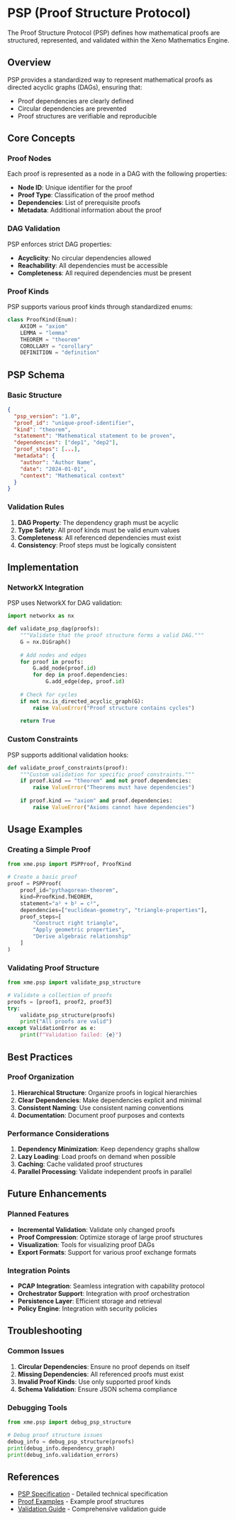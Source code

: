 # PSP (Proof Structure Protocol)

The Proof Structure Protocol (PSP) defines how mathematical proofs are structured, represented, and validated within the Xeno Mathematics Engine.

## Overview

PSP provides a standardized way to represent mathematical proofs as directed acyclic graphs (DAGs), ensuring that:

- Proof dependencies are clearly defined
- Circular dependencies are prevented
- Proof structures are verifiable and reproducible

## Core Concepts

### Proof Nodes

Each proof is represented as a node in a DAG with the following properties:

- **Node ID**: Unique identifier for the proof
- **Proof Type**: Classification of the proof method
- **Dependencies**: List of prerequisite proofs
- **Metadata**: Additional information about the proof

### DAG Validation

PSP enforces strict DAG properties:

- **Acyclicity**: No circular dependencies allowed
- **Reachability**: All dependencies must be accessible
- **Completeness**: All required dependencies must be present

### Proof Kinds

PSP supports various proof kinds through standardized enums:

```python
class ProofKind(Enum):
    AXIOM = "axiom"
    LEMMA = "lemma"
    THEOREM = "theorem"
    COROLLARY = "corollary"
    DEFINITION = "definition"
```

## PSP Schema

### Basic Structure

```json
{
  "psp_version": "1.0",
  "proof_id": "unique-proof-identifier",
  "kind": "theorem",
  "statement": "Mathematical statement to be proven",
  "dependencies": ["dep1", "dep2"],
  "proof_steps": [...],
  "metadata": {
    "author": "Author Name",
    "date": "2024-01-01",
    "context": "Mathematical context"
  }
}
```

### Validation Rules

1. **DAG Property**: The dependency graph must be acyclic
2. **Type Safety**: All proof kinds must be valid enum values
3. **Completeness**: All referenced dependencies must exist
4. **Consistency**: Proof steps must be logically consistent

## Implementation

### NetworkX Integration

PSP uses NetworkX for DAG validation:

```python
import networkx as nx

def validate_psp_dag(proofs):
    """Validate that the proof structure forms a valid DAG."""
    G = nx.DiGraph()
    
    # Add nodes and edges
    for proof in proofs:
        G.add_node(proof.id)
        for dep in proof.dependencies:
            G.add_edge(dep, proof.id)
    
    # Check for cycles
    if not nx.is_directed_acyclic_graph(G):
        raise ValueError("Proof structure contains cycles")
    
    return True
```

### Custom Constraints

PSP supports additional validation hooks:

```python
def validate_proof_constraints(proof):
    """Custom validation for specific proof constraints."""
    if proof.kind == "theorem" and not proof.dependencies:
        raise ValueError("Theorems must have dependencies")
    
    if proof.kind == "axiom" and proof.dependencies:
        raise ValueError("Axioms cannot have dependencies")
```

## Usage Examples

### Creating a Simple Proof

```python
from xme.psp import PSPProof, ProofKind

# Create a basic proof
proof = PSPProof(
    proof_id="pythagorean-theorem",
    kind=ProofKind.THEOREM,
    statement="a² + b² = c²",
    dependencies=["euclidean-geometry", "triangle-properties"],
    proof_steps=[
        "Construct right triangle",
        "Apply geometric properties",
        "Derive algebraic relationship"
    ]
)
```

### Validating Proof Structure

```python
from xme.psp import validate_psp_structure

# Validate a collection of proofs
proofs = [proof1, proof2, proof3]
try:
    validate_psp_structure(proofs)
    print("All proofs are valid")
except ValidationError as e:
    print(f"Validation failed: {e}")
```

## Best Practices

### Proof Organization

1. **Hierarchical Structure**: Organize proofs in logical hierarchies
2. **Clear Dependencies**: Make dependencies explicit and minimal
3. **Consistent Naming**: Use consistent naming conventions
4. **Documentation**: Document proof purposes and contexts

### Performance Considerations

1. **Dependency Minimization**: Keep dependency graphs shallow
2. **Lazy Loading**: Load proofs on demand when possible
3. **Caching**: Cache validated proof structures
4. **Parallel Processing**: Validate independent proofs in parallel

## Future Enhancements

### Planned Features

- **Incremental Validation**: Validate only changed proofs
- **Proof Compression**: Optimize storage of large proof structures
- **Visualization**: Tools for visualizing proof DAGs
- **Export Formats**: Support for various proof exchange formats

### Integration Points

- **PCAP Integration**: Seamless integration with capability protocol
- **Orchestrator Support**: Integration with proof orchestration
- **Persistence Layer**: Efficient storage and retrieval
- **Policy Engine**: Integration with security policies

## Troubleshooting

### Common Issues

1. **Circular Dependencies**: Ensure no proof depends on itself
2. **Missing Dependencies**: All referenced proofs must exist
3. **Invalid Proof Kinds**: Use only supported proof kinds
4. **Schema Validation**: Ensure JSON schema compliance

### Debugging Tools

```python
from xme.psp import debug_psp_structure

# Debug proof structure issues
debug_info = debug_psp_structure(proofs)
print(debug_info.dependency_graph)
print(debug_info.validation_errors)
```

## References

- [PSP Specification](psp-spec.md) - Detailed technical specification
- [Proof Examples](proof-examples.md) - Example proof structures
- [Validation Guide](validation-guide.md) - Comprehensive validation guide
